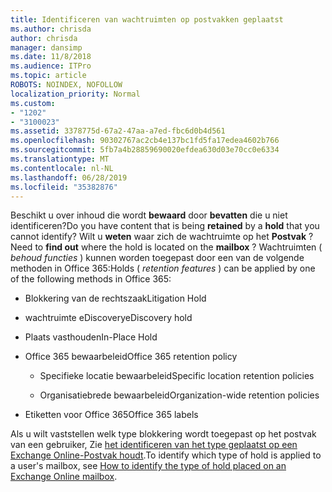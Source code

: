 ```yaml
---
title: Identificeren van wachtruimten op postvakken geplaatst
ms.author: chrisda
author: chrisda
manager: dansimp
ms.date: 11/8/2018
ms.audience: ITPro
ms.topic: article
ROBOTS: NOINDEX, NOFOLLOW
localization_priority: Normal
ms.custom:
- "1202"
- "3100023"
ms.assetid: 3378775d-67a2-47aa-a7ed-fbc6d0b4d561
ms.openlocfilehash: 90302767ac2cb4e137bc1fd5fa17edea4602b766
ms.sourcegitcommit: 5fb7a4b28859690020efdea630d03e70cc0e6334
ms.translationtype: MT
ms.contentlocale: nl-NL
ms.lasthandoff: 06/28/2019
ms.locfileid: "35382876"
---
```

<span data-ttu-id="48a5c-102">Beschikt u over inhoud die wordt **bewaard** door **bevatten** die u niet identificeren?</span><span class="sxs-lookup"><span data-stu-id="48a5c-102">Do you have content that is being **retained** by a **hold** that you cannot identify?</span></span> <span data-ttu-id="48a5c-103">Wilt u **weten** waar zich de wachtruimte op het **Postvak** ?</span><span class="sxs-lookup"><span data-stu-id="48a5c-103">Need to **find out** where the hold is located on the **mailbox** ?</span></span> <span data-ttu-id="48a5c-104">Wachtruimten ( *behoud functies* ) kunnen worden toegepast door een van de volgende methoden in Office 365:</span><span class="sxs-lookup"><span data-stu-id="48a5c-104">Holds (  *retention features*  ) can be applied by one of the following methods in Office 365:</span></span>
  
- <span data-ttu-id="48a5c-105">Blokkering van de rechtszaak</span><span class="sxs-lookup"><span data-stu-id="48a5c-105">Litigation Hold</span></span>

- <span data-ttu-id="48a5c-106">wachtruimte eDiscovery</span><span class="sxs-lookup"><span data-stu-id="48a5c-106">eDiscovery hold</span></span>

- <span data-ttu-id="48a5c-107">Plaats vasthouden</span><span class="sxs-lookup"><span data-stu-id="48a5c-107">In-Place Hold</span></span>

- <span data-ttu-id="48a5c-108">Office 365 bewaarbeleid</span><span class="sxs-lookup"><span data-stu-id="48a5c-108">Office 365 retention policy</span></span> 

  - <span data-ttu-id="48a5c-109">Specifieke locatie bewaarbeleid</span><span class="sxs-lookup"><span data-stu-id="48a5c-109">Specific location retention policies</span></span>

  - <span data-ttu-id="48a5c-110">Organisatiebrede bewaarbeleid</span><span class="sxs-lookup"><span data-stu-id="48a5c-110">Organization-wide retention policies</span></span>

- <span data-ttu-id="48a5c-111">Etiketten voor Office 365</span><span class="sxs-lookup"><span data-stu-id="48a5c-111">Office 365 labels</span></span>

<span data-ttu-id="48a5c-112">Als u wilt vaststellen welk type blokkering wordt toegepast op het postvak van een gebruiker, Zie [het identificeren van het type geplaatst op een Exchange Online-Postvak houdt](https://docs.microsoft.com/office365/securitycompliance/identify-a-hold-on-an-exchange-online-mailbox).</span><span class="sxs-lookup"><span data-stu-id="48a5c-112">To identify which type of hold is applied to a user's mailbox, see [How to identify the type of hold placed on an Exchange Online mailbox](https://docs.microsoft.com/office365/securitycompliance/identify-a-hold-on-an-exchange-online-mailbox).</span></span>
